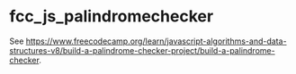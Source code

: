 # fcc_js_palindromechecker
 
See https://www.freecodecamp.org/learn/javascript-algorithms-and-data-structures-v8/build-a-palindrome-checker-project/build-a-palindrome-checker.
